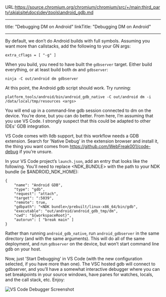 URL:https://source.chromium.org/chromium/chromium/src/+/main:third_party\skia\site\docs\dev\tools\android_gdb.md

---
title: "Debugging DM on Android"
linkTitle: "Debugging DM on Android"

---

By default, we don’t do Android builds with full symbols. Assuming you want more than callstacks,
add the following to your GN args:

~~~
extra_cflags = [ "-g" ]
~~~

When you build, you need to have built the `gdbserver` target. Either build everything, or at least
build both `dm` and `gdbserver`:

<!--?prettify lang=sh?-->

    ninja -C out/android dm gdbserver

At this point, the Android gdb script should work. Try running:

<!--?prettify lang=sh?-->

    platform_tools/android/bin/android_gdb_native -C out/android dm -i /data/local/tmp/resources <args>

You will end up in a command-line gdb session connected to dm on the device. You’re done, but you
can do better. From here, I’m assuming that you use VS Code. I strongly suspect that this could be
adapted to other IDEs' GDB integration.

VS Code comes with lldb support, but this workflow needs a GDB extension. Search for 'Native Debug'
in the extension browser and install it, the thing you want comes from
https://github.com/WebFreak001/code-debug if you’re unsure.

In your VS Code project’s `launch.json`, add an entry that looks like the following. You'll need to
replace <NDK_BUNDLE> with the path to your NDK bundle (ie $ANDROID_NDK_HOME):

~~~
{
    "name": "Android GDB",
    "type": "gdb",
    "request": "attach",
    "target": ":5039",
    "remote": true,
    "gdbpath": "<NDK bundle>/prebuilt/linux-x86_64/bin/gdb",
    "executable": "out/android/android_gdb_tmp/dm",
    "cwd": "${workspaceRoot}",
    "autorun": [ "break main" ]
}
~~~

Rather than running `android_gdb_native`, run `android_gdbserver` in the same directory (and with
the same arguments). This will do all of the same deployment, and run `gdbserver` on the device,
but won’t start command line gdb on your host.

Now, just 'Start Debugging' in VS Code (with the new configuration selected, if you have more than
one). The VSC hosted gdb will connect to gdbserver, and you’ll have a somewhat interactive debugger
where you can set breakpoints in your source windows, have panes for watches, locals, and the call
stack, etc. Enjoy:

![VS Code Debugger Screenshot](../android_gdb.png)

